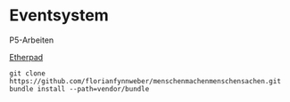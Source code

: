 # Eventsystem
P5-Arbeiten

[Etherpad](https://medienpad.de/p/Y3pAwhZhbP)

```
git clone https://github.com/florianfynnweber/menschenmachenmenschensachen.git
bundle install --path=vendor/bundle
```
